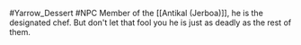 #Yarrow_Dessert #NPC 
Member of the [[Antikal (Jerboa)]], he is the designated chef. But don't let that fool you he is just as deadly as the rest of them.